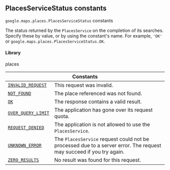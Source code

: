 
<h2 id="PlacesServiceStatus">PlacesServiceStatus constants</h2>
<p>
<code><span itemprop="path">google.maps.places</span>.<span itemprop="name">PlacesServiceStatus</span></code>
constants
</p>
<p>The status returned by the <code>PlacesService</code> on the completion of its searches. Specify these by value, or by using the constant's name. For example, <code>'OK'</code> or <code>google.maps.places.PlacesServiceStatus.OK</code>.</p>
<h4>Library</h4>
<p>places</p>
<div class="devsite-table-wrapper"><table class="constants responsive" summary="PlacesServiceStatus constants">
<thead>
<tr><th colspan="2">Constants</th>
</tr></thead>
<tbody>
<tr id="PlacesServiceStatus.INVALID_REQUEST">
<td itemprop="property"><code><a class="secret-link" href="#PlacesServiceStatus.INVALID_REQUEST"><span>INVALID_REQUEST</span></a></code></td>
<td>This request was invalid.</td>
</tr>
<tr id="PlacesServiceStatus.NOT_FOUND">
<td itemprop="property"><code><a class="secret-link" href="#PlacesServiceStatus.NOT_FOUND"><span>NOT_FOUND</span></a></code></td>
<td>The place referenced was not found.</td>
</tr>
<tr id="PlacesServiceStatus.OK">
<td itemprop="property"><code><a class="secret-link" href="#PlacesServiceStatus.OK"><span>OK</span></a></code></td>
<td>The response contains a valid result.</td>
</tr>
<tr id="PlacesServiceStatus.OVER_QUERY_LIMIT">
<td itemprop="property"><code><a class="secret-link" href="#PlacesServiceStatus.OVER_QUERY_LIMIT"><span>OVER_QUERY_LIMIT</span></a></code></td>
<td>The application has gone over its request quota.</td>
</tr>
<tr id="PlacesServiceStatus.REQUEST_DENIED">
<td itemprop="property"><code><a class="secret-link" href="#PlacesServiceStatus.REQUEST_DENIED"><span>REQUEST_DENIED</span></a></code></td>
<td>The application is not allowed to use the <code><span>PlacesService</span></code>.</td>
</tr>
<tr id="PlacesServiceStatus.UNKNOWN_ERROR">
<td itemprop="property"><code><a class="secret-link" href="#PlacesServiceStatus.UNKNOWN_ERROR"><span>UNKNOWN_ERROR</span></a></code></td>
<td>The <code><span>PlacesService</span></code> request could not be processed due to a server error. The request may succeed if you try again.</td>
</tr>
<tr id="PlacesServiceStatus.ZERO_RESULTS">
<td itemprop="property"><code><a class="secret-link" href="#PlacesServiceStatus.ZERO_RESULTS"><span>ZERO_RESULTS</span></a></code></td>
<td>No result was found for this request.</td>
</tr>
</tbody>
</table></div>
